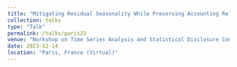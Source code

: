 ```yaml
---
title: "Mitigating Residual Seasonality While Preserving Accounting Relations in Hierarchical Time Series"
collection: talks
type: "Talk"
permalink: /talks/paris23
venue: "Workshop on Time Series Analysis and Statistical Disclosure Control Methods for Official Statistics"
date: 2023-12-14
location: "Paris, France (Virtual)"
---
```

